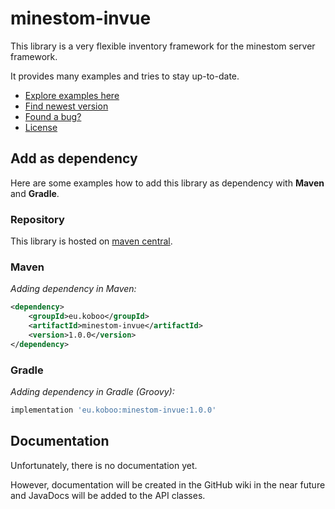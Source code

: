 # minestom-invue

This library is a very flexible inventory framework for the minestom server framework.

It provides many examples and tries to stay up-to-date.

- [Explore examples here](/examples/src/main/java/eu/koboo/minestom/examples/invue/views)
- [Find newest version](https://mvnrepository.com/artifact/eu.koboo/minestom-invue)
- [Found a bug?](https://github.com/Koboo/minestom-invue/issues)
- [License](LICENSE)

## Add as dependency

Here are some examples how to add this library as dependency with **Maven** and **Gradle**.

### Repository

This library is hosted on [maven central](https://mvnrepository.com/artifact/eu.koboo/minestom-invue).

### Maven

_Adding dependency in Maven:_
````xml
<dependency>
    <groupId>eu.koboo</groupId>
    <artifactId>minestom-invue</artifactId>
    <version>1.0.0</version>
</dependency>
````

### Gradle

_Adding dependency in Gradle (Groovy):_
````groovy
implementation 'eu.koboo:minestom-invue:1.0.0'
````

## Documentation

Unfortunately, there is no documentation yet.

However, documentation will be created in the GitHub wiki in
the near future and JavaDocs will be added to the API classes.